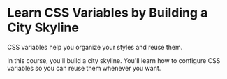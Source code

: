 # Learn CSS Variables by Building a City Skyline
CSS variables help you organize your styles and reuse them.

In this course, you'll build a city skyline. You'll learn how to configure CSS variables so you can reuse them whenever you want.
